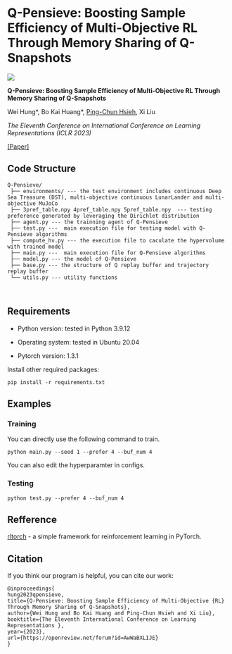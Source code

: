 # Q-Pensieve: Boosting Sample Efficiency of Multi-Objective RL Through Memory Sharing of Q-Snapshots

![](https://i.imgur.com/7Zuv6Jw.png)

**Q-Pensieve: Boosting Sample Efficiency of Multi-Objective RL Through Memory Sharing of Q-Snapshots**

Wei Hung\*, Bo Kai Huang\*, [Ping-Chun Hsieh](https://pinghsieh.github.io/), Xi Liu

*The Eleventh Conference on International Conference on Learning Representations (ICLR 2023)*

[[Paper]](https://openreview.net/pdf?id=AwWaBXLIJE)

## Code Structure

```
Q-Pensieve/
 ├── environments/ --- the test environment includes continuous Deep Sea Treasure (DST), multi-objective continuous LunarLander and multi-objective MuJoCo
 ├── 3pref_table.npy 4pref_table.npy 5pref_table.npy  --- testing preference generated by leveraging the Dirichlet distribution
 ├── agent.py --- the trainning agent of Q-Pensieve
 ├── test.py ---  main execution file for testing model with Q-Pensieve algorithms
 ├── compute_hv.py --- the execution file to caculate the hypervolume with trained model
 ├── main.py ---  main execution file for Q-Pensieve algorithms
 ├── model.py --- the model of Q-Pensieve
 ├── base.py --- the structure of Q replay buffer and trajectory replay buffer
 └── utils.py --- utility functions
 
 

```

## Requirements

- Python version: tested in Python 3.9.12

- Operating system: tested in Ubuntu 20.04

- Pytorch version: 1.3.1

Install other required packages:

```
pip install -r requirements.txt
```

## Examples
### Training
You can directly use the following command to train.
```shell
python main.py --seed 1 --prefer 4 --buf_num 4
```
You can also edit the hyperparamter in configs.
### Testing
```
python test.py --prefer 4 --buf_num 4
```

## Refference
[rltorch](https://github.com/toshikwa/rltorch) -  a simple framework for reinforcement learning in PyTorch.

## Citation

If you think our program is helpful, you can cite our work:

```
@inproceedings{
hung2023qpensieve,
title={Q-Pensieve: Boosting Sample Efficiency of Multi-Objective {RL} Through Memory Sharing of Q-Snapshots},
author={Wei Hung and Bo Kai Huang and Ping-Chun Hsieh and Xi Liu},
booktitle={The Eleventh International Conference on Learning Representations },
year={2023},
url={https://openreview.net/forum?id=AwWaBXLIJE}
}
```
